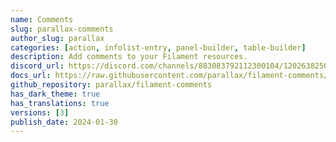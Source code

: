 ```yaml
---
name: Comments
slug: parallax-comments
author_slug: parallax
categories: [action, infolist-entry, panel-builder, table-builder]
description: Add comments to your Filament resources.
discord_url: https://discord.com/channels/883083792112300104/1202638250397925427
docs_url: https://raw.githubusercontent.com/parallax/filament-comments/main/README.md
github_repository: parallax/filament-comments
has_dark_theme: true
has_translations: true
versions: [3]
publish_date: 2024-01-30
---
```

